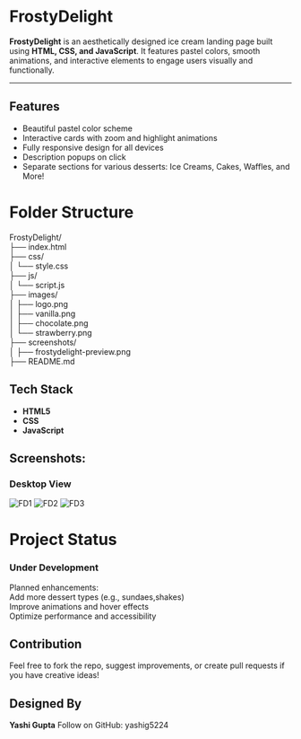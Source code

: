 #  FrostyDelight

**FrostyDelight** is an aesthetically designed ice cream landing page built using **HTML, CSS, and JavaScript**. It features pastel colors, smooth animations, and interactive elements to engage users visually and functionally.

---

## Features

-  Beautiful pastel color scheme <br>
-  Interactive cards with zoom and highlight animations <br>
-  Fully responsive design for all devices<br>
-  Description popups on click<br>
-  Separate sections for various desserts: Ice Creams, Cakes, Waffles, and More!<br>

# Folder Structure
FrostyDelight/<br>
├── index.html<br>
├── css/<br>
│   └── style.css<br>
├── js/<br>
│   └── script.js<br>
├── images/<br>
│   ├── logo.png<br>
│   ├── vanilla.png<br>
│   ├── chocolate.png<br>
│   └── strawberry.png<br>
├── screenshots/<br>
│   ├── frostydelight-preview.png<br>
├── README.md<br>

## Tech Stack

- **HTML5**<br>
- **CSS**<br>
- **JavaScript**<br>

## Screenshots:
  ###  Desktop View
![FD1](https://github.com/user-attachments/assets/ea537411-faad-438f-8a81-ebe3e0e708cd)
![FD2](https://github.com/user-attachments/assets/c9d6e2e3-e2f9-46bc-bb47-a865303580b2)
![FD3](https://github.com/user-attachments/assets/018085e9-1ba3-4d2d-8871-0dd3c3732892)

# Project Status
### Under Development<br>
Planned enhancements:<br>
   Add more dessert types (e.g., sundaes,shakes)<br>
   Improve animations and hover effects<br>
   Optimize performance and accessibility<br>

##  Contribution
Feel free to fork the repo, suggest improvements, or create pull requests if you have creative ideas!

## Designed By
**Yashi Gupta**
Follow on GitHub: yashig5224   

